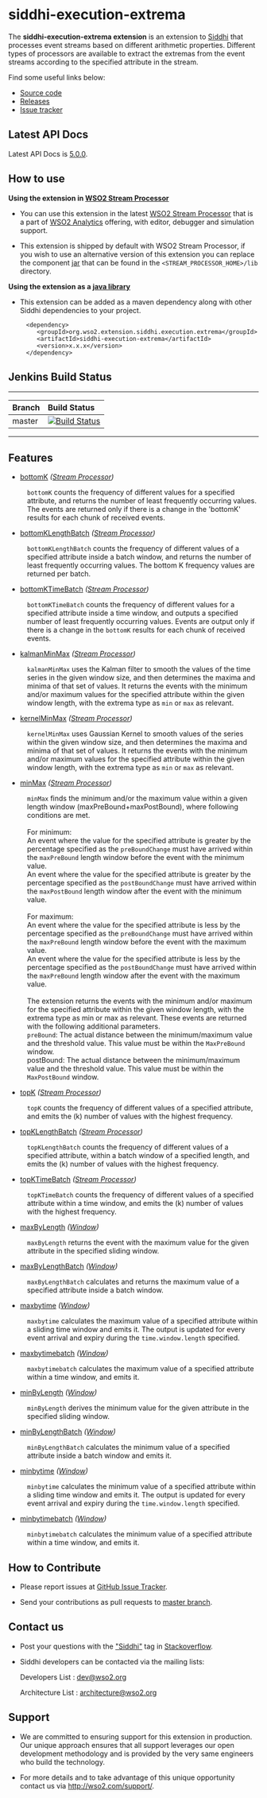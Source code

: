 siddhi-execution-extrema
======================================

The **siddhi-execution-extrema extension** is an extension to <a target="_blank" href="https://wso2.github.io/siddhi">Siddhi</a> that processes event streams based on different arithmetic properties.
Different types of processors are available to extract the extremas from the event streams according to the specified attribute in the stream.

Find some useful links below:

* <a target="_blank" href="https://github.com/wso2-extensions/siddhi-execution-extrema">Source code</a>
* <a target="_blank" href="https://github.com/wso2-extensions/siddhi-execution-extrema/releases">Releases</a>
* <a target="_blank" href="https://github.com/wso2-extensions/siddhi-execution-extrema/issues">Issue tracker</a>

## Latest API Docs 

Latest API Docs is <a target="_blank" href="https://wso2-extensions.github.io/siddhi-execution-extrema/api/5.0.0">5.0.0</a>.

## How to use 

**Using the extension in <a target="_blank" href="https://github.com/wso2/product-sp">WSO2 Stream Processor</a>**

* You can use this extension in the latest <a target="_blank" href="https://github.com/wso2/product-sp/releases">WSO2 Stream Processor</a> that is a part of <a target="_blank" href="http://wso2.com/analytics?utm_source=gitanalytics&utm_campaign=gitanalytics_Jul17">WSO2 Analytics</a> offering, with editor, debugger and simulation support. 

* This extension is shipped by default with WSO2 Stream Processor, if you wish to use an alternative version of this extension you can replace the component <a target="_blank" href="https://github.com/wso2-extensions/siddhi-execution-extrema/releases">jar</a> that can be found in the `<STREAM_PROCESSOR_HOME>/lib` directory.

**Using the extension as a <a target="_blank" href="https://wso2.github.io/siddhi/documentation/running-as-a-java-library">java library</a>**

* This extension can be added as a maven dependency along with other Siddhi dependencies to your project.

```
     <dependency>
        <groupId>org.wso2.extension.siddhi.execution.extrema</groupId>
        <artifactId>siddhi-execution-extrema</artifactId>
        <version>x.x.x</version>
     </dependency>
```

## Jenkins Build Status

---

|  Branch | Build Status |
| :------ |:------------ | 
| master  | [![Build Status](https://wso2.org/jenkins/job/siddhi/job/siddhi-execution-extrema/badge/icon)](https://wso2.org/jenkins/job/siddhi/job/siddhi-execution-extrema/) |

---

## Features

* <a target="_blank" href="https://wso2-extensions.github.io/siddhi-execution-extrema/api/5.0.0/#bottomk-stream-processor">bottomK</a> *(<a target="_blank" href="http://siddhi.io/en/v5.1/docs/query-guide/#stream-processor">Stream Processor</a>)*<br> <div style="padding-left: 1em;"><p><p style="word-wrap: break-word;margin: 0;"><code>bottomK</code> counts the frequency of different values for a specified attribute, and returns the number of least frequently occurring values. The events are returned only if there is a change in the 'bottomK' results for each chunk of received events.</p></p></div>
* <a target="_blank" href="https://wso2-extensions.github.io/siddhi-execution-extrema/api/5.0.0/#bottomklengthbatch-stream-processor">bottomKLengthBatch</a> *(<a target="_blank" href="http://siddhi.io/en/v5.1/docs/query-guide/#stream-processor">Stream Processor</a>)*<br> <div style="padding-left: 1em;"><p><p style="word-wrap: break-word;margin: 0;"><code>bottomKLengthBatch</code> counts the frequency of different values of a specified attribute inside a batch window, and returns the number of least frequently occurring values. The bottom K frequency values are returned per batch.</p></p></div>
* <a target="_blank" href="https://wso2-extensions.github.io/siddhi-execution-extrema/api/5.0.0/#bottomktimebatch-stream-processor">bottomKTimeBatch</a> *(<a target="_blank" href="http://siddhi.io/en/v5.1/docs/query-guide/#stream-processor">Stream Processor</a>)*<br> <div style="padding-left: 1em;"><p><p style="word-wrap: break-word;margin: 0;"><code>bottomKTimeBatch</code> counts the frequency of different values for a specified attribute inside a time window, and outputs a specified number of least frequently occurring values. Events are output only if there is a change in the <code>bottomK</code> results for each chunk of received events.</p></p></div>
* <a target="_blank" href="https://wso2-extensions.github.io/siddhi-execution-extrema/api/5.0.0/#kalmanminmax-stream-processor">kalmanMinMax</a> *(<a target="_blank" href="http://siddhi.io/en/v5.1/docs/query-guide/#stream-processor">Stream Processor</a>)*<br> <div style="padding-left: 1em;"><p><p style="word-wrap: break-word;margin: 0;"><code>kalmanMinMax</code> uses the Kalman filter to smooth the values of the time series in the given window size, and then determines the maxima and minima of that set of values. It returns the events with the minimum and/or maximum values for the specified attribute within the given window length, with the extrema type as <code>min</code> or <code>max</code> as relevant.</p></p></div>
* <a target="_blank" href="https://wso2-extensions.github.io/siddhi-execution-extrema/api/5.0.0/#kernelminmax-stream-processor">kernelMinMax</a> *(<a target="_blank" href="http://siddhi.io/en/v5.1/docs/query-guide/#stream-processor">Stream Processor</a>)*<br> <div style="padding-left: 1em;"><p><p style="word-wrap: break-word;margin: 0;"><code>kernelMinMax</code> uses Gaussian Kernel to smooth values of the series within the given window size, and then determines the maxima and minima of that set of values. It returns the events with the minimum and/or maximum values for the specified attribute within the given window length, with the extrema type as <code>min</code> or <code>max</code> as relevant.</p></p></div>
* <a target="_blank" href="https://wso2-extensions.github.io/siddhi-execution-extrema/api/5.0.0/#minmax-stream-processor">minMax</a> *(<a target="_blank" href="http://siddhi.io/en/v5.1/docs/query-guide/#stream-processor">Stream Processor</a>)*<br> <div style="padding-left: 1em;"><p><p style="word-wrap: break-word;margin: 0;"><code>minMax</code> finds the minimum and/or the maximum value within a given length window (maxPreBound+maxPostBound), where following conditions are met. <br><br>For minimum: <br>An event where the value for the specified attribute is greater by the percentage specified as the <code>preBoundChange</code> must have arrived within the <code>maxPreBound</code> length window before the event with the minimum value.<br>An event where the value for the specified attribute is greater by the percentage specified as the <code>postBoundChange</code> must have arrived within the <code>maxPostBound</code> length window after the event with the minimum value.<br><br>For maximum: <br>An event where the value for the specified attribute is less by the percentage specified as the <code>preBoundChange</code> must have arrived within the <code>maxPreBound</code> length window before the event with the maximum value.<br>An event where the value for the specified attribute is less by the percentage specified as the <code>postBoundChange</code> must have arrived within the <code>maxPreBound</code> length window after the event with the maximum value.<br><br>The extension returns the events with the minimum and/or maximum for the specified attribute within the given window length, with the extrema type as min or max as relevant. These events are returned with the following additional parameters.<br><code>preBound</code>: The actual distance between the minimum/maximum value and the threshold value. This value must be within the <code>MaxPreBound</code> window.<br>postBound: The actual distance between the minimum/maximum value and the threshold value. This value must be within the <code>MaxPostBound</code> window.</p></p></div>
* <a target="_blank" href="https://wso2-extensions.github.io/siddhi-execution-extrema/api/5.0.0/#topk-stream-processor">topK</a> *(<a target="_blank" href="http://siddhi.io/en/v5.1/docs/query-guide/#stream-processor">Stream Processor</a>)*<br> <div style="padding-left: 1em;"><p><p style="word-wrap: break-word;margin: 0;"><code>topK</code> counts the frequency of different values of a specified attribute, and emits the (k) number of values with the highest frequency.</p></p></div>
* <a target="_blank" href="https://wso2-extensions.github.io/siddhi-execution-extrema/api/5.0.0/#topklengthbatch-stream-processor">topKLengthBatch</a> *(<a target="_blank" href="http://siddhi.io/en/v5.1/docs/query-guide/#stream-processor">Stream Processor</a>)*<br> <div style="padding-left: 1em;"><p><p style="word-wrap: break-word;margin: 0;"><code>topKLengthBatch</code> counts the frequency of different values of a specified attribute, within a batch window of a specified length, and emits the (k) number of values with the highest frequency.</p></p></div>
* <a target="_blank" href="https://wso2-extensions.github.io/siddhi-execution-extrema/api/5.0.0/#topktimebatch-stream-processor">topKTimeBatch</a> *(<a target="_blank" href="http://siddhi.io/en/v5.1/docs/query-guide/#stream-processor">Stream Processor</a>)*<br> <div style="padding-left: 1em;"><p><p style="word-wrap: break-word;margin: 0;"><code>topKTimeBatch</code> counts the frequency of different values of a specified attribute within a time window, and emits the (k) number of values with the highest frequency.</p></p></div>
* <a target="_blank" href="https://wso2-extensions.github.io/siddhi-execution-extrema/api/5.0.0/#maxbylength-window">maxByLength</a> *(<a target="_blank" href="http://siddhi.io/en/v5.1/docs/query-guide/#window">Window</a>)*<br> <div style="padding-left: 1em;"><p><p style="word-wrap: break-word;margin: 0;"><code>maxByLength</code> returns the event with the maximum value for the given attribute in the specified sliding window.</p></p></div>
* <a target="_blank" href="https://wso2-extensions.github.io/siddhi-execution-extrema/api/5.0.0/#maxbylengthbatch-window">maxByLengthBatch</a> *(<a target="_blank" href="http://siddhi.io/en/v5.1/docs/query-guide/#window">Window</a>)*<br> <div style="padding-left: 1em;"><p><p style="word-wrap: break-word;margin: 0;"><code>maxByLengthBatch</code> calculates and returns the maximum value of a specified attribute inside a batch window.</p></p></div>
* <a target="_blank" href="https://wso2-extensions.github.io/siddhi-execution-extrema/api/5.0.0/#maxbytime-window">maxbytime</a> *(<a target="_blank" href="http://siddhi.io/en/v5.1/docs/query-guide/#window">Window</a>)*<br> <div style="padding-left: 1em;"><p><p style="word-wrap: break-word;margin: 0;"><code>maxbytime</code> calculates the maximum value of a specified attribute within a sliding time window and emits it. The output is updated for every event arrival and expiry during the <code>time.window.length</code> specified.</p></p></div>
* <a target="_blank" href="https://wso2-extensions.github.io/siddhi-execution-extrema/api/5.0.0/#maxbytimebatch-window">maxbytimebatch</a> *(<a target="_blank" href="http://siddhi.io/en/v5.1/docs/query-guide/#window">Window</a>)*<br> <div style="padding-left: 1em;"><p><p style="word-wrap: break-word;margin: 0;"><code>maxbytimebatch</code> calculates the maximum value of a specified attribute within a time window, and emits it.</p></p></div>
* <a target="_blank" href="https://wso2-extensions.github.io/siddhi-execution-extrema/api/5.0.0/#minbylength-window">minByLength</a> *(<a target="_blank" href="http://siddhi.io/en/v5.1/docs/query-guide/#window">Window</a>)*<br> <div style="padding-left: 1em;"><p><p style="word-wrap: break-word;margin: 0;"><code>minByLength</code> derives the minimum value for the given attribute in the specified sliding window.</p></p></div>
* <a target="_blank" href="https://wso2-extensions.github.io/siddhi-execution-extrema/api/5.0.0/#minbylengthbatch-window">minByLengthBatch</a> *(<a target="_blank" href="http://siddhi.io/en/v5.1/docs/query-guide/#window">Window</a>)*<br> <div style="padding-left: 1em;"><p><p style="word-wrap: break-word;margin: 0;"><code>minByLengthBatch</code> calculates the minimum value of a specified attribute inside a batch window and emits it.</p></p></div>
* <a target="_blank" href="https://wso2-extensions.github.io/siddhi-execution-extrema/api/5.0.0/#minbytime-window">minbytime</a> *(<a target="_blank" href="http://siddhi.io/en/v5.1/docs/query-guide/#window">Window</a>)*<br> <div style="padding-left: 1em;"><p><p style="word-wrap: break-word;margin: 0;"><code>minbytime</code> calculates the minimum value of a specified attribute within a sliding time window and emits it. The output is updated for every event arrival and expiry during the <code>time.window.length</code> specified.</p></p></div>
* <a target="_blank" href="https://wso2-extensions.github.io/siddhi-execution-extrema/api/5.0.0/#minbytimebatch-window">minbytimebatch</a> *(<a target="_blank" href="http://siddhi.io/en/v5.1/docs/query-guide/#window">Window</a>)*<br> <div style="padding-left: 1em;"><p><p style="word-wrap: break-word;margin: 0;"><code>minbytimebatch</code> calculates the minimum value of a specified attribute within a time window, and emits it.</p></p></div>

## How to Contribute
 
  * Please report issues at <a target="_blank" href="https://github.com/wso2-extensions/siddhi-execution-extrema/issues">GitHub Issue Tracker</a>.
  
  * Send your contributions as pull requests to <a target="_blank" href="https://github.com/wso2-extensions/siddhi-execution-extrema/tree/master">master branch</a>. 
 
## Contact us 

 * Post your questions with the <a target="_blank" href="http://stackoverflow.com/search?q=siddhi">"Siddhi"</a> tag in <a target="_blank" href="http://stackoverflow.com/search?q=siddhi">Stackoverflow</a>. 
 
 * Siddhi developers can be contacted via the mailing lists:
 
    Developers List   : [dev@wso2.org](mailto:dev@wso2.org)
    
    Architecture List : [architecture@wso2.org](mailto:architecture@wso2.org)
 
## Support 

* We are committed to ensuring support for this extension in production. Our unique approach ensures that all support leverages our open development methodology and is provided by the very same engineers who build the technology. 

* For more details and to take advantage of this unique opportunity contact us via <a target="_blank" href="http://wso2.com/support?utm_source=gitanalytics&utm_campaign=gitanalytics_Jul17">http://wso2.com/support/</a>. 
